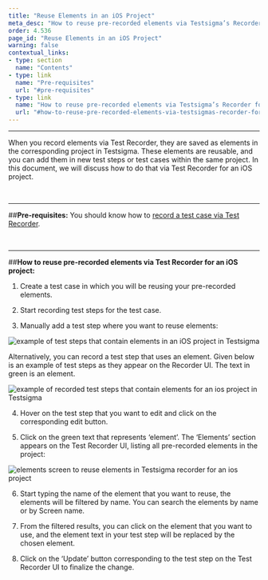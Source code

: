 ```yaml
---
title: "Reuse Elements in an iOS Project"
meta_desc: "How to reuse pre-recorded elements via Testsigma’s Recorder for an iOS project."
order: 4.536
page_id: "Reuse Elements in an iOS Project"
warning: false
contextual_links:
- type: section
  name: "Contents" 
- type: link
  name: "Pre-requisites"
  url: "#pre-requisites"
- type: link
  name: "How to reuse pre-recorded elements via Testsigma’s Recorder for an iOS project"
  url: "#how-to-reuse-pre-recorded-elements-via-testsigmas-recorder-for-an-ios-project"
---
```


---
When you record elements via Test Recorder, they are saved as elements in the corresponding project in Testsigma. These elements are reusable, and you can add them in new test steps or test cases within the same project. In this document, we will discuss how to do that via Test Recorder for an iOS project.

&emsp;

---
##**Pre-requisites:**
You should know how to [record a test case via Test Recorder](https://testsigma.com/docs/test-cases/create-steps-recorder/ios-apps/overview/).

&emsp;

---
##**How to reuse pre-recorded elements via Test Recorder for an iOS project:**

1. Create a test case in which you will be reusing your pre-recorded elements.
   
2. Start recording test steps for the test case.
   
3. Manually add a test step where you want to reuse elements:

![example of test steps that contain elements in an iOS project in Testsigma](https://docs.testsigma.com/images/reuse-elements/test-steps-that-contain-elements-testsigma-ios.png)

Alternatively, you can record a test step that uses an element. Given below is an example of test steps as they appear on the Recorder UI. The text in green is an element.

![example of recorded test steps that contain elements for an ios project in Testsigma](https://docs.testsigma.com/images/reuse-elements/recorded-test-steps-that-contain-element-testsigma-ios.png)

4. Hover on the test step that you want to edit and click on the corresponding edit button. 

5. Click on the green text that represents ‘element’. The ‘Elements’ section appears on the Test Recorder UI, listing all pre-recorded elements in the project:

![elements screen to reuse elements in Testsigma recorder for an ios project](https://docs.testsigma.com/images/reuse-elements/elements-screen-reuse-elements-testsigma-recorder-ios.png)

6. Start typing the name of the element that you want to reuse, the elements will be filtered by name. You can search the elements by name or by Screen name.
   
7. From the filtered results, you can click on the element that you want to use, and the element text in your test step will be replaced by the chosen element.
   
8. Click on the ‘Update’ button corresponding to the test step on the Test Recorder UI to finalize the change.

